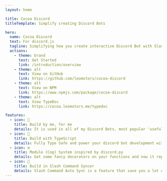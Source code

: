```yaml
---
layout: home

title: Cocoa Discord
titleTemplate: Simplify creating Discord Bots

hero:
  name: Cocoa Discord
  text: For discord.js
  tagline: Simplifying how you create interactive Discord Bot with Slash Command ✨✨✨
  actions:
    - theme: brand
      text: Get Started
      link: /introduction/overview
    - theme: alt
      text: View on GitHub
      link: https://github.com/leomotors/cocoa-discord
    - theme: alt
      text: View on NPM
      link: https://www.npmjs.com/package/cocoa-discord
    - theme: alt
      text: View TypeDoc
      link: https://cocoa.leomotors.me/typedoc

features:
  - icon: 🍫
    title: Build by me, for me
    details: It is used in all of my Discord Bots, most popular 'useful' one is Waifu Bot (leomotors/waifu-bot)
  - icon: 🦺
    title: Build with TypeScript
    details: Fully Type Safe and power your discord bot development with IntelliSense
  - icon: ⚙️
    title: Module (Cog) System inspired by discord.py
    details: Get some fancy decorators on your functions and now it represents a slash command! (Message command also supported)
  - icon: 🔁
    title: Build in Slash Command Syncer
    details: Slash Command Auto Sync is a feature that save you a lot of times on syncing them manually
---
```

